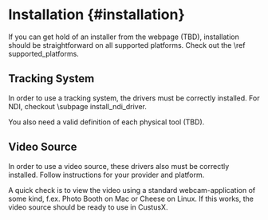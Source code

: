 Installation {#installation}
===================

If you can get hold of an installer from the webpage (TBD), installation should be straightforward
on all supported platforms. Check out the \ref supported_platforms.

Tracking System
-----------------------------------------------------------
In order to use a tracking system, the drivers must be correctly installed. For NDI, checkout \subpage install_ndi_driver.

You also need a valid definition of each physical tool (TBD).

Video Source
-----------------------------------------------------------
In order to use a video source, these drivers also must be correctly installed. Follow instructions for your
provider and platform. 

A quick check is to view the video using a standard webcam-application of some kind, f.ex. Photo Booth 
on Mac or Cheese on Linux. If this works, the video source should be ready to use in CustusX.
